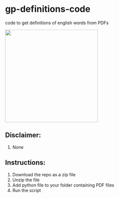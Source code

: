 # gp-definitions-code
code to get definitions of english words from PDFs

<p align="left">
  <img src="https://www.graymattereducation.com/wp-content/uploads/2017/04/GP.png" width="300" height="300" />
</p>

## Disclaimer:
1. None

## Instructions:
1. Download the repo as a zip file
2. Unzip the file
3. Add python file to your folder containing PDF files
4. Run the script

